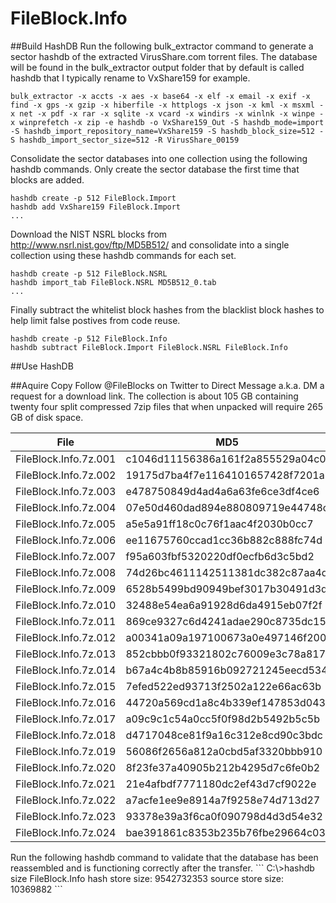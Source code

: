 # FileBlock.Info
##Build HashDB
Run the following bulk_extractor command to generate a sector hashdb of the extracted VirusShare.com torrent files.  The database will be found in the bulk_extractor output folder that by default is called hashdb that I typically rename to VxShare159 for example.
```
bulk_extractor -x accts -x aes -x base64 -x elf -x email -x exif -x find -x gps -x gzip -x hiberfile -x httplogs -x json -x kml -x msxml -x net -x pdf -x rar -x sqlite -x vcard -x windirs -x winlnk -x winpe -x winprefetch -x zip -e hashdb -o VxShare159_Out -S hashdb_mode=import -S hashdb_import_repository_name=VxShare159 -S hashdb_block_size=512 -S hashdb_import_sector_size=512 -R VirusShare_00159
```
Consolidate the sector databases into one collection using the following hashdb commands.  Only create the sector database the first time that blocks are added.
```
hashdb create -p 512 FileBlock.Import
hashdb add VxShare159 FileBlock.Import
...
```
Download the NIST NSRL blocks from http://www.nsrl.nist.gov/ftp/MD5B512/ and consolidate into a single collection using these hashdb commands for each set.
```
hashdb create -p 512 FileBlock.NSRL
hashdb import_tab FileBlock.NSRL MD5B512_0.tab
...
```
Finally subtract the whitelist block hashes from the blacklist block hashes to help limit false postives from code reuse.
```
hashdb create -p 512 FileBlock.Info
hashdb subtract FileBlock.Import FileBlock.NSRL FileBlock.Info
```
##Use HashDB

##Aquire Copy
Follow @FileBlocks on Twitter to Direct Message a.k.a. DM a request for a download link.  The collection is about 105 GB containing twenty four split compressed 7zip files that when unpacked will require 265 GB of disk space.
<table>
<thead>
<th>File</th>
<th>MD5</th>
</thead>
<tr><td>FileBlock.Info.7z.001</td><td>c1046d11156386a161f2a855529a04c0</td></tr>
<tr><td>FileBlock.Info.7z.002</td><td>19175d7ba4f7e1164101657428f7201a</td></tr>
<tr><td>FileBlock.Info.7z.003</td><td>e478750849d4ad4a6a63fe6ce3df4ce6</td></tr>
<tr><td>FileBlock.Info.7z.004</td><td>07e50d460dad894e880809719e44748c</td></tr>
<tr><td>FileBlock.Info.7z.005</td><td>a5e5a91ff18c0c76f1aac4f2030b0cc7</td></tr>
<tr><td>FileBlock.Info.7z.006</td><td>ee11675760ccad1cc36b882c888fc74d</td></tr>
<tr><td>FileBlock.Info.7z.007</td><td>f95a603fbf5320220df0ecfb6d3c5bd2</td></tr>
<tr><td>FileBlock.Info.7z.008</td><td>74d26bc4611142511381dc382c87aa4d</td></tr>
<tr><td>FileBlock.Info.7z.009</td><td>6528b5499bd90949bef3017b30491d3d</td></tr>
<tr><td>FileBlock.Info.7z.010</td><td>32488e54ea6a91928d6da4915eb07f2f</td></tr>
<tr><td>FileBlock.Info.7z.011</td><td>869ce9327c6d4241adae290c8735dc15</td></tr>
<tr><td>FileBlock.Info.7z.012</td><td>a00341a09a197100673a0e497146f200</td></tr>
<tr><td>FileBlock.Info.7z.013</td><td>852cbbb0f93321802c76009e3c78a817</td></tr>
<tr><td>FileBlock.Info.7z.014</td><td>b67a4c4b8b85916b092721245eecd534</td></tr>
<tr><td>FileBlock.Info.7z.015</td><td>7efed522ed93713f2502a122e66ac63b</td></tr>
<tr><td>FileBlock.Info.7z.016</td><td>44720a569cd1a8c4b339ef147853d043</td></tr>
<tr><td>FileBlock.Info.7z.017</td><td>a09c9c1c54a0cc5f0f98d2b5492b5c5b</td></tr>
<tr><td>FileBlock.Info.7z.018</td><td>d4717048ce81f9a16c312e8cd90c3bdc</td></tr>
<tr><td>FileBlock.Info.7z.019</td><td>56086f2656a812a0cbd5af3320bbb910</td></tr>
<tr><td>FileBlock.Info.7z.020</td><td>8f23fe37a40905b212b4295d7c6fe0b2</td></tr>
<tr><td>FileBlock.Info.7z.021</td><td>21e4afbdf7771180dc2ef43d7cf9022e</td></tr>
<tr><td>FileBlock.Info.7z.022</td><td>a7acfe1ee9e8914a7f9258e74d713d27</td></tr>
<tr><td>FileBlock.Info.7z.023</td><td>93378e39a3f6ca0f090798d4d3d54e32</td></tr>
<tr><td>FileBlock.Info.7z.024</td><td>bae391861c8353b235b76fbe29664c03</td></tr>
</table>
Run the following hashdb command to validate that the database has been reassembled and is functioning correctly after the transfer.
```
C:\>hashdb size FileBlock.Info
hash store size: 9542732353
source store size: 10369882
```
